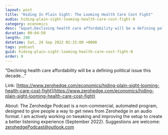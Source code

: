 ```yaml
---
layout: post
title: "Hiding In Plain Sight: The Looming Health Care Cost Fight"
audio: hiding-plain-sight-looming-health-care-cost-fight-0
category: economics
desc: "&quot;Declining health care affordability will be a defining political issue this decade...&quot;"
duration: 00:04:50
length: 290
datetime: Sat, 24 Sep 2022 02:25:00 +0000
tags: podcast
guid: hiding-plain-sight-looming-health-care-cost-fight-0
order: 0
---
```

&quot;Declining health care affordability will be a defining political issue this decade...&quot;

Link: [https://www.zerohedge.com/economics/hiding-plain-sight-looming-health-care-cost-fight](https://www.zerohedge.com/economics/hiding-plain-sight-looming-health-care-cost-fight)

About: The Zerohedge Podcast is a non-commercial, automated program, designed to give people a way to get news from Zerohedge in an audio format.  I am actively working on tweaking and improving the setup to create a better listening experience (September 2022).  Suggestions are welcome: [zerohedgePodcast@outlook.com](mailto:zerohedgePodcast@outlook.com)